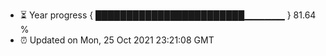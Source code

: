 - ⏳ Year progress { ████████████████████████▁▁▁▁▁▁ } 81.64 %
- ⏰ Updated on Mon, 25 Oct 2021 23:21:08 GMT

